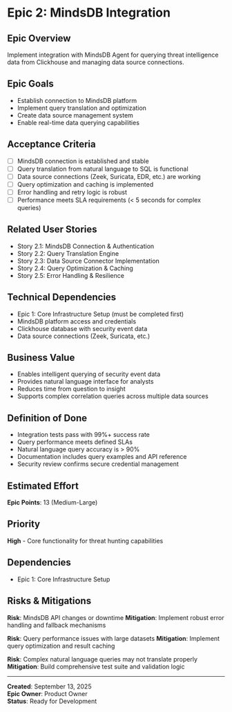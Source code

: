 # Epic 2: MindsDB Integration

## Epic Overview
Implement integration with MindsDB Agent for querying threat intelligence data from Clickhouse and managing data source connections.

## Epic Goals
- Establish connection to MindsDB platform
- Implement query translation and optimization
- Create data source management system
- Enable real-time data querying capabilities

## Acceptance Criteria
- [ ] MindsDB connection is established and stable
- [ ] Query translation from natural language to SQL is functional
- [ ] Data source connections (Zeek, Suricata, EDR, etc.) are working
- [ ] Query optimization and caching is implemented
- [ ] Error handling and retry logic is robust
- [ ] Performance meets SLA requirements (< 5 seconds for complex queries)

## Related User Stories
- Story 2.1: MindsDB Connection & Authentication
- Story 2.2: Query Translation Engine
- Story 2.3: Data Source Connector Implementation
- Story 2.4: Query Optimization & Caching
- Story 2.5: Error Handling & Resilience

## Technical Dependencies
- Epic 1: Core Infrastructure Setup (must be completed first)
- MindsDB platform access and credentials
- Clickhouse database with security event data
- Data source connections (Zeek, Suricata, etc.)

## Business Value
- Enables intelligent querying of security event data
- Provides natural language interface for analysts
- Reduces time from question to insight
- Supports complex correlation queries across multiple data sources

## Definition of Done
- Integration tests pass with 99%+ success rate
- Query performance meets defined SLAs
- Natural language query accuracy is > 90%
- Documentation includes query examples and API reference
- Security review confirms secure credential management

## Estimated Effort
**Epic Points**: 13 (Medium-Large)

## Priority
**High** - Core functionality for threat hunting capabilities

## Dependencies
- Epic 1: Core Infrastructure Setup

## Risks & Mitigations
**Risk**: MindsDB API changes or downtime
**Mitigation**: Implement robust error handling and fallback mechanisms

**Risk**: Query performance issues with large datasets
**Mitigation**: Implement query optimization and result caching

**Risk**: Complex natural language queries may not translate properly
**Mitigation**: Build comprehensive test suite and validation logic

---
**Created**: September 13, 2025  
**Epic Owner**: Product Owner  
**Status**: Ready for Development
